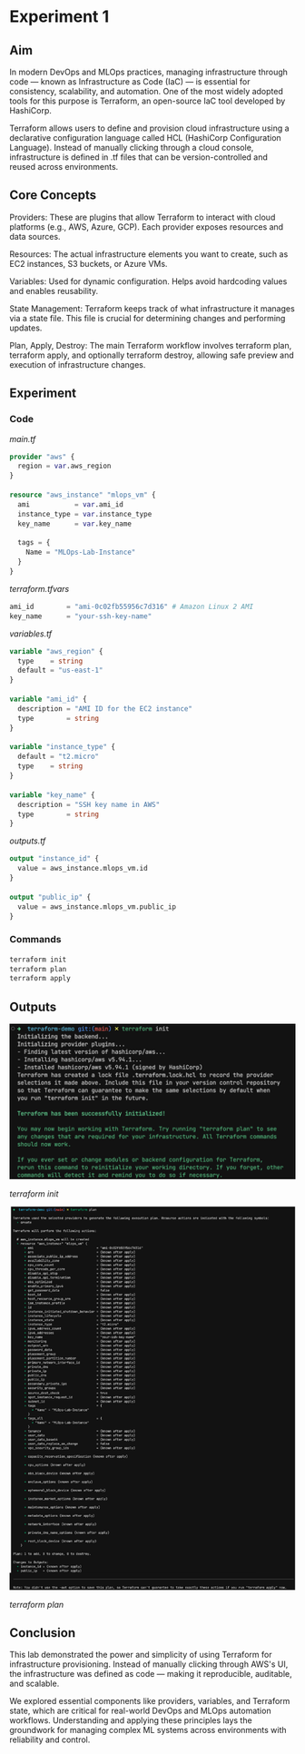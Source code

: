 # Experiment 1

## Aim

In modern DevOps and MLOps practices, managing infrastructure through code — known as Infrastructure as Code (IaC) — is essential for consistency, scalability, and automation. One of the most widely adopted tools for this purpose is Terraform, an open-source IaC tool developed by HashiCorp.

Terraform allows users to define and provision cloud infrastructure using a declarative configuration language called HCL (HashiCorp Configuration Language). Instead of manually clicking through a cloud console, infrastructure is defined in .tf files that can be version-controlled and reused across environments.

## Core Concepts

Providers: These are plugins that allow Terraform to interact with cloud platforms (e.g., AWS, Azure, GCP). Each provider exposes resources and data sources.

Resources: The actual infrastructure elements you want to create, such as EC2 instances, S3 buckets, or Azure VMs.

Variables: Used for dynamic configuration. Helps avoid hardcoding values and enables reusability.

State Management: Terraform keeps track of what infrastructure it manages via a state file. This file is crucial for determining changes and performing updates.

Plan, Apply, Destroy: The main Terraform workflow involves terraform plan, terraform apply, and optionally terraform destroy, allowing safe preview and execution of infrastructure changes.

## Experiment

### Code

_main.tf_

```tf
provider "aws" {
  region = var.aws_region
}

resource "aws_instance" "mlops_vm" {
  ami           = var.ami_id
  instance_type = var.instance_type
  key_name      = var.key_name

  tags = {
    Name = "MLOps-Lab-Instance"
  }
}
```

_terraform.tfvars_

```tf
ami_id        = "ami-0c02fb55956c7d316" # Amazon Linux 2 AMI
key_name      = "your-ssh-key-name"
```

_variables.tf_

```tf
variable "aws_region" {
  type    = string
  default = "us-east-1"
}

variable "ami_id" {
  description = "AMI ID for the EC2 instance"
  type        = string
}

variable "instance_type" {
  default = "t2.micro"
  type    = string
}

variable "key_name" {
  description = "SSH key name in AWS"
  type        = string
}
```

_outputs.tf_

```outputs.tf
output "instance_id" {
  value = aws_instance.mlops_vm.id
}

output "public_ip" {
  value = aws_instance.mlops_vm.public_ip
}
```

### Commands

```sh
terraform init
terraform plan
terraform apply
```

## Outputs

![](./outputs/1.png)

_terraform init_

![](./outputs/2.png)

_terraform plan_

## Conclusion

This lab demonstrated the power and simplicity of using Terraform for infrastructure provisioning. Instead of manually clicking through AWS's UI, the infrastructure was defined as code — making it reproducible, auditable, and scalable.

We explored essential components like providers, variables, and Terraform state, which are critical for real-world DevOps and MLOps automation workflows. Understanding and applying these principles lays the groundwork for managing complex ML systems across environments with reliability and control.
